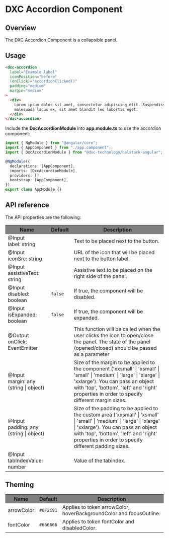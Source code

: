 # DXC Accordion Component

## Overview

The DXC Accordion Component is a collapsible panel.

## Usage

```html
<dxc-accordion
  label="Example label"
  iconPosition="before"
  (onClick)="accordionClicked()"
  padding="medium"
  margin="medium"
>
  <div>
    Lorem ipsum dolor sit amet, consectetur adipiscing elit. Suspendisse
    malesuada lacus ex, sit amet blandit leo lobortis eget.
  </div>
</dxc-accordion>
```

Include the **DxcAccordionModule** into **app.module.ts** to use the accordion component:

```ts
import { NgModule } from "@angular/core";
import { AppComponent } from "./app.component";
import { DxcAccordionModule } from "@dxc-technology/halstack-angular";

@NgModule({
  declarations: [AppComponent],
  imports: [DxcAccordionModule],
  providers: [],
  bootstrap: [AppComponent],
})
export class AppModule {}
```

## API reference

The API properties are the following:

<table>
    <tr style="background-color: grey">
        <th>Name</th>
        <th>Default</th>
        <th>Description</th>
    </tr>
    <tr>
        <td>@Input<br>label: string</td>
        <td></td>
        <td>Text to be placed next to the button.</td>
    </tr>
    <tr>
        <td>@Input<br>iconSrc: string</td>
        <td></td>
        <td>URL of the icon that will be placed next to the button label.</td>
    </tr>
    <tr>
        <td>@Input<br>assistiveText: string</td>
        <td></td>
        <td>Assistive text to be placed on the right side of the panel.</td>
    </tr>
    <tr>
        <td>@Input<br>disabled: boolean</td>
        <td><code>false</code></td>
        <td>If true, the component will be disabled.</td>
    </tr>
    <tr>
        <td>@Input<br>isExpanded: boolean</td>
        <td><code>false</code></td>
        <td>If true, the component will be expanded.</td>
    </tr>
    <tr>
        <td>@Output<br>onClick: EventEmitter</td>
        <td></td>
        <td>This function will be called when the user clicks the icon to open/close the panel. 
            The state of the panel (opened/closed) should be passed as a parameter</td>
        </tr>
    <tr>
        <td>@Input<br>margin: any (string | object)</td>
        <td></td>
        <td>
            Size of the margin to be applied to the component ('xxsmall' |
            'xsmall' | 'small' | 'medium' | 'large' | 'xlarge' | 'xxlarge'). You
            can pass an object with 'top', 'bottom', 'left' and 'right' properties
            in order to specify different margin sizes.
        </td>
    </tr>
    <tr>
        <td>@Input<br>padding: any (string | object)</td>
        <td></td>
        <td>
            Size of the padding to be applied to the custom area ('xxsmall' | 
            'xsmall' | 'small' | 'medium' | 'large' | 'xlarge' | 'xxlarge'). You 
            can pass an object with 'top', 'bottom', 'left' and 'right' properties 
            in order to specify different padding sizes.
        </td>
    </tr>
    <tr>
      <td>@Input<br>tabIndexValue: number</td>
      <td></td>
      <td>
        Value of the tabindex.
      </td>
    </tr>
</table>

## Theming

<table>
    <tr style="background-color: grey">
        <th>Name</th>
        <th>Default</th>
        <th>Description</th>
    </tr>
    <tr>
        <td>arrowColor</td>
        <td><code>#6F2C91</code></td>
        <td>Applies to token arrowColor, hoverBackgroundColor and focusOutline.</td>
    </tr>    
    <tr>
        <td>fontColor</td>
        <td><code>#666666</code></td>
        <td>Applies to token fontColor and disabledColor.</td>
    </tr>
</table>

